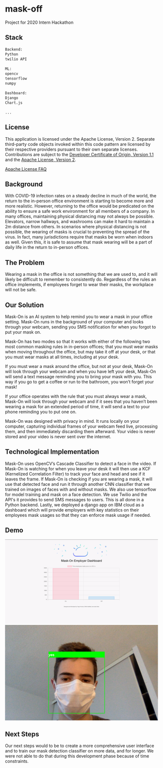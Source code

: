 # mask-off
Project for 2020 Intern Hackathon

## Stack
```
Backend:
Python
twilio API

ML:
opencv
tensorflow
numpy

Dashboard:
Django
Chart.js

...
```

## License

This application is licensed under the Apache License, Version 2. Separate third-party code objects invoked within this code pattern are licensed by their respective providers pursuant to their own separate licenses. Contributions are subject to the [Developer Certificate of Origin, Version 1.1](https://developercertificate.org/) and the [Apache License, Version 2](https://www.apache.org/licenses/LICENSE-2.0.txt).

[Apache License FAQ](https://www.apache.org/foundation/license-faq.html#WhatDoesItMEAN)


## Background

With COVID-19 infection rates on a steady decline in much of the world, the return to the in-person office environment is starting to become more and more realistic. However, returning to the office would be predicated on the ability to ensure a safe work environment for all members of a company. In many offices, maintaining physical distancing may not always be possible. Elevators, narrow hallways, and washrooms can make it hard to maintain a 2m distance from others. In scenarios where physical distancing is not possible, the wearing of masks is crucial to preventing the spread of the virus. In fact, many jurisdictions require that masks be worn when indoors as well. Given this, it is safe to assume that mask wearing will be a part of daily life in the return to in-person offices. 

## The Problem

Wearing a mask in the office is not something that we are used to, and it will likely be difficult to remember to consistently do. Regardless of the rules an office implements, if employees forget to wear their masks, the workplace will not be safe. 

## Our Solution

Mask-On is an AI system to help remind you to wear a mask in your office setting. Mask-On runs in the background of your computer and looks through your webcam, sending you SMS notification for when you forgot to put your mask on. 

Mask-On has two modes so that it works with either of the following two most common masking rules in in-person offices; that you must wear masks when moving throughout the office, but may take it off at your desk, or that you must wear masks at all times, including at your desk. 

If you must wear a mask around the office, but not at your desk, Mask-On will look through your webcam and when you have left your desk, Mask-On will send a text message reminding you to bring your mask with you. This way if you go to get a coffee or run to the bathroom, you won’t forget your mask!

If your office operates with the rule that you must always wear a mask, Mask-On will look through your webcam and if it sees that you haven’t been wearing a mask for an extended period of time, it will send a text to your phone reminding you to put one on.

Mask-On was designed with privacy in mind. It runs locally on your computer, capturing individual frames of your webcam feed live, processing them, and then immediately discarding them afterward. Your video is never stored and your video is never sent over the internet. 

## Technological Implementation 

Mask-On uses OpenCV’s Cascade Classifier to detect a face in the video. If Mask-On is watching for when you leave your desk it will then use a KCF (Kernelized Correlation Filter) to track your face and head and see if it leaves the frame. If Mask-On is checking if you are wearing a mask, it will use that detected face and run it through another CNN classifier that we trained on images of faces with and without masks. We also use tensorflow for model training and mask on a face detection. We use Twilio and the API's it provides to send SMS messages to users. This is all done in a Python backend. Lastly, we deployed a django app on IBM cloud as a dashboard which will provide employers with key statistics on their employees mask usages so that they can enforce mask usage if needed.

## Demo
![Screenshot](assets/dashboard.png)
![Screenshot](assets/mask_detector.png)

## Next Steps

Our next steps would to be to create a more comprehensive user interface and to train our mask detection classifier on more data, and for longer. We were not able to do that during this development phase because of time constraints.

